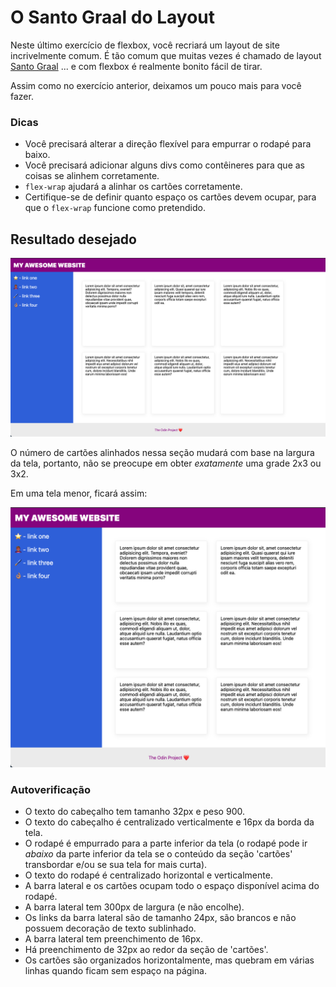 # O Santo Graal do Layout

Neste último exercício de flexbox, você recriará um layout de site incrivelmente comum. É tão comum que muitas vezes é chamado de layout [Santo Graal](https://www.google.com/search?q=holy+grail+layout&tbm=isch&sclient=img) ... e com flexbox é realmente bonito fácil de tirar.

Assim como no exercício anterior, deixamos um pouco mais para você fazer.

### Dicas
- Você precisará alterar a direção flexível para empurrar o rodapé para baixo.
- Você precisará adicionar alguns divs como contêineres para que as coisas se alinhem corretamente.
- `flex-wrap` ajudará a alinhar os cartões corretamente.
- Certifique-se de definir quanto espaço os cartões devem ocupar, para que o `flex-wrap` funcione como pretendido.

## Resultado desejado

![resultado desejado](./desired-outcome.png)

O número de cartões alinhados nessa seção mudará com base na largura da tela, portanto, não se preocupe em obter _exatamente_ uma grade 2x3 ou 3x2.

Em uma tela menor, ficará assim:

![smaller](./desired-outcome-smaller.png)

### Autoverificação
- O texto do cabeçalho tem tamanho 32px e peso 900.
- O texto do cabeçalho é centralizado verticalmente e 16px da borda da tela.
- O rodapé é empurrado para a parte inferior da tela (o rodapé pode ir _abaixo_ da parte inferior da tela se o conteúdo da seção 'cartões' transbordar e/ou se sua tela for mais curta).
- O texto do rodapé é centralizado horizontal e verticalmente.
- A barra lateral e os cartões ocupam todo o espaço disponível acima do rodapé.
- A barra lateral tem 300px de largura (e não encolhe).
- Os links da barra lateral são de tamanho 24px, são brancos e não possuem decoração de texto sublinhado.
- A barra lateral tem preenchimento de 16px.
- Há preenchimento de 32px ao redor da seção de 'cartões'.
- Os cartões são organizados horizontalmente, mas quebram em várias linhas quando ficam sem espaço na página.
